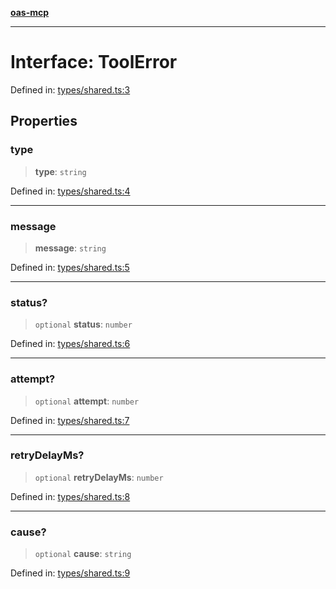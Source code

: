 [**oas-mcp**](../README.md)

***

# Interface: ToolError

Defined in: [types/shared.ts:3](https://github.com/elwizard33/oas-mcp/blob/360f27d669a1e52ab74d11caab548be9e7506b7d/src/types/shared.ts#L3)

## Properties

### type

> **type**: `string`

Defined in: [types/shared.ts:4](https://github.com/elwizard33/oas-mcp/blob/360f27d669a1e52ab74d11caab548be9e7506b7d/src/types/shared.ts#L4)

***

### message

> **message**: `string`

Defined in: [types/shared.ts:5](https://github.com/elwizard33/oas-mcp/blob/360f27d669a1e52ab74d11caab548be9e7506b7d/src/types/shared.ts#L5)

***

### status?

> `optional` **status**: `number`

Defined in: [types/shared.ts:6](https://github.com/elwizard33/oas-mcp/blob/360f27d669a1e52ab74d11caab548be9e7506b7d/src/types/shared.ts#L6)

***

### attempt?

> `optional` **attempt**: `number`

Defined in: [types/shared.ts:7](https://github.com/elwizard33/oas-mcp/blob/360f27d669a1e52ab74d11caab548be9e7506b7d/src/types/shared.ts#L7)

***

### retryDelayMs?

> `optional` **retryDelayMs**: `number`

Defined in: [types/shared.ts:8](https://github.com/elwizard33/oas-mcp/blob/360f27d669a1e52ab74d11caab548be9e7506b7d/src/types/shared.ts#L8)

***

### cause?

> `optional` **cause**: `string`

Defined in: [types/shared.ts:9](https://github.com/elwizard33/oas-mcp/blob/360f27d669a1e52ab74d11caab548be9e7506b7d/src/types/shared.ts#L9)
